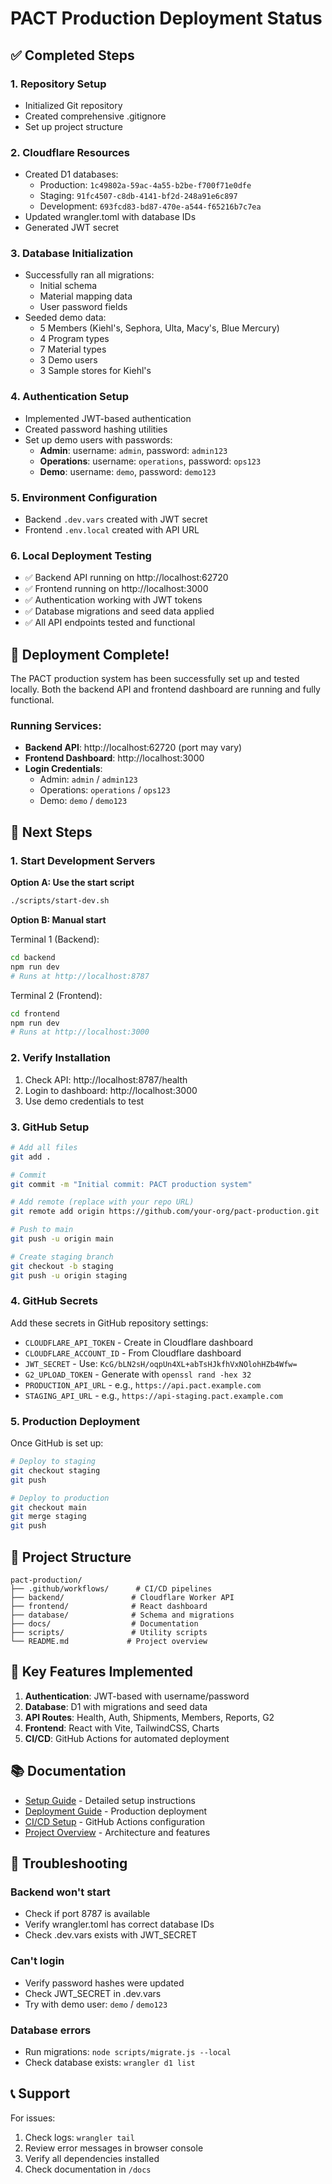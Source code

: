 # PACT Production Deployment Status

## ✅ Completed Steps

### 1. Repository Setup
- Initialized Git repository
- Created comprehensive .gitignore
- Set up project structure

### 2. Cloudflare Resources
- Created D1 databases:
  - Production: `1c49802a-59ac-4a55-b2be-f700f71e0dfe`
  - Staging: `91fc4507-c8db-4141-bf2d-248a91e6c897`
  - Development: `693fcd83-bd87-470e-a544-f65216b7c7ea`
- Updated wrangler.toml with database IDs
- Generated JWT secret

### 3. Database Initialization
- Successfully ran all migrations:
  - Initial schema
  - Material mapping data
  - User password fields
- Seeded demo data:
  - 5 Members (Kiehl's, Sephora, Ulta, Macy's, Blue Mercury)
  - 4 Program types
  - 7 Material types
  - 3 Demo users
  - 3 Sample stores for Kiehl's

### 4. Authentication Setup
- Implemented JWT-based authentication
- Created password hashing utilities
- Set up demo users with passwords:
  - **Admin**: username: `admin`, password: `admin123`
  - **Operations**: username: `operations`, password: `ops123`
  - **Demo**: username: `demo`, password: `demo123`

### 5. Environment Configuration
- Backend `.dev.vars` created with JWT secret
- Frontend `.env.local` created with API URL

### 6. Local Deployment Testing
- ✅ Backend API running on http://localhost:62720
- ✅ Frontend running on http://localhost:3000
- ✅ Authentication working with JWT tokens
- ✅ Database migrations and seed data applied
- ✅ All API endpoints tested and functional

## 🎉 Deployment Complete!

The PACT production system has been successfully set up and tested locally. Both the backend API and frontend dashboard are running and fully functional.

### Running Services:
- **Backend API**: http://localhost:62720 (port may vary)
- **Frontend Dashboard**: http://localhost:3000
- **Login Credentials**:
  - Admin: `admin` / `admin123`
  - Operations: `operations` / `ops123`
  - Demo: `demo` / `demo123`

## 🚀 Next Steps

### 1. Start Development Servers

**Option A: Use the start script**
```bash
./scripts/start-dev.sh
```

**Option B: Manual start**

Terminal 1 (Backend):
```bash
cd backend
npm run dev
# Runs at http://localhost:8787
```

Terminal 2 (Frontend):
```bash
cd frontend
npm run dev
# Runs at http://localhost:3000
```

### 2. Verify Installation
1. Check API: http://localhost:8787/health
2. Login to dashboard: http://localhost:3000
3. Use demo credentials to test

### 3. GitHub Setup
```bash
# Add all files
git add .

# Commit
git commit -m "Initial commit: PACT production system"

# Add remote (replace with your repo URL)
git remote add origin https://github.com/your-org/pact-production.git

# Push to main
git push -u origin main

# Create staging branch
git checkout -b staging
git push -u origin staging
```

### 4. GitHub Secrets

Add these secrets in GitHub repository settings:

- `CLOUDFLARE_API_TOKEN` - Create in Cloudflare dashboard
- `CLOUDFLARE_ACCOUNT_ID` - From Cloudflare dashboard
- `JWT_SECRET` - Use: `KcG/bLN2sH/oqpUn4XL+abTsHJkfhVxNOlohHZb4Wfw=`
- `G2_UPLOAD_TOKEN` - Generate with `openssl rand -hex 32`
- `PRODUCTION_API_URL` - e.g., `https://api.pact.example.com`
- `STAGING_API_URL` - e.g., `https://api-staging.pact.example.com`

### 5. Production Deployment

Once GitHub is set up:
```bash
# Deploy to staging
git checkout staging
git push

# Deploy to production
git checkout main
git merge staging
git push
```

## 📁 Project Structure

```
pact-production/
├── .github/workflows/      # CI/CD pipelines
├── backend/               # Cloudflare Worker API
├── frontend/              # React dashboard
├── database/              # Schema and migrations
├── docs/                  # Documentation
├── scripts/               # Utility scripts
└── README.md             # Project overview
```

## 🔑 Key Features Implemented

1. **Authentication**: JWT-based with username/password
2. **Database**: D1 with migrations and seed data
3. **API Routes**: Health, Auth, Shipments, Members, Reports, G2
4. **Frontend**: React with Vite, TailwindCSS, Charts
5. **CI/CD**: GitHub Actions for automated deployment

## 📚 Documentation

- [Setup Guide](./SETUP_GUIDE.md) - Detailed setup instructions
- [Deployment Guide](./DEPLOYMENT_GUIDE.md) - Production deployment
- [CI/CD Setup](./CI_CD_SETUP.md) - GitHub Actions configuration
- [Project Overview](./PROJECT_OVERVIEW.md) - Architecture and features

## 🐛 Troubleshooting

### Backend won't start
- Check if port 8787 is available
- Verify wrangler.toml has correct database IDs
- Check .dev.vars exists with JWT_SECRET

### Can't login
- Verify password hashes were updated
- Check JWT_SECRET in .dev.vars
- Try with demo user: `demo` / `demo123`

### Database errors
- Run migrations: `node scripts/migrate.js --local`
- Check database exists: `wrangler d1 list`

## 📞 Support

For issues:
1. Check logs: `wrangler tail`
2. Review error messages in browser console
3. Verify all dependencies installed
4. Check documentation in `/docs`